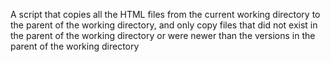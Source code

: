 A script that copies all the HTML files from the current working directory to the parent of the working directory, and only copy files that did not exist in the parent of the working directory or were newer than the versions in the parent of the working directory
